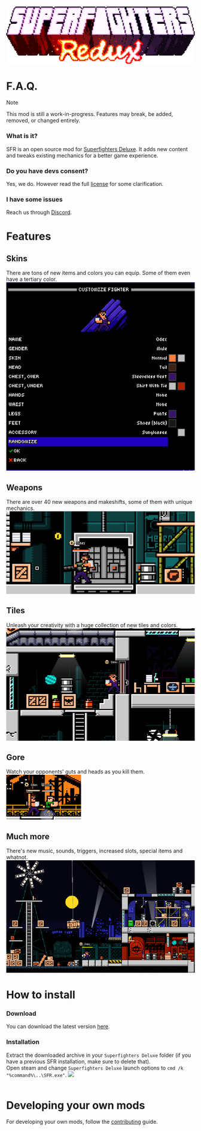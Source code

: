 <p align="center"><img src="docs/Logo.gif" alt="Logo"/></p>

# F.A.Q.
> [!NOTE]
> This mod is still a work-in-progress. Features may break, be added, removed, or changed entirely.

### What is it?
SFR is an open source mod for [Superfighters Deluxe](https://mythologicinteractive.com/SuperfightersDeluxe). It adds new content and tweaks existing mechanics for a better game experience.

### Do you have devs consent?
Yes, we do. However read the full [license](https://github.com/Odex64/SFR/blob/master/LICENSE) for some clarification.

### I have some issues
Reach us through [Discord](https://discord.gg/UbbCs2kywd).

# Features

## Skins
There are tons of new items and colors you can equip. Some of them even have a tertiary color.
<img src="docs/Skins.gif" alt="Skins"/>

## Weapons
There are over 40 new weapons and makeshifts, some of them with unique mechanics.
<img src="docs/Weapons.gif" alt="Weapons"/>

## Tiles
Unleash your creativity with a huge collection of new tiles and colors.
<img src="docs/Tiles.gif" alt="Tiles"/>

## Gore
Watch your opponents' guts and heads as you kill them.<br>
<img src="docs/Gore.gif" alt="Gores"/>

## Much more
There's new music, sounds, triggers, increased slots, special items and whatnot.
<img src="docs/Jetpacks.gif" alt="Jetpack"/>

# How to install
### Download
You can download the latest version [here](https://github.com/Odex64/SFR/releases).

### Installation
Extract the downloaded archive in your `Superfighters Deluxe` folder (if you have a previous SFR installation, make sure to delete that).<br>
Open steam and change `Superfighters Deluxe` launch options to `cmd /k "%command%\..\SFR.exe"`.
<img src="https://cdn.discordapp.com/attachments/978693874094600202/1011759586719563776/how2installsfr.gif" /><br><br>

# Developing your own mods
For developing your own mods, follow the [contributing](https://github.com/Odex64/SFR/blob/master/CONTRIBUTING.md) guide.
